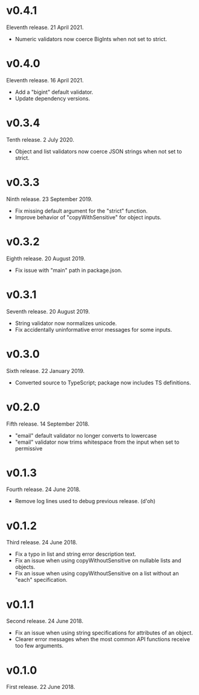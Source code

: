 # v0.4.1

Eleventh release. 21 April 2021.

- Numeric validators now coerce BigInts when not set to strict.

# v0.4.0

Eleventh release. 16 April 2021.

- Add a "bigint" default validator.
- Update dependency versions.

# v0.3.4

Tenth release. 2 July 2020.

- Object and list validators now coerce JSON strings when not set to strict.

# v0.3.3

Ninth release. 23 September 2019.

- Fix missing default argument for the "strict" function.
- Improve behavior of "copyWithSensitive" for object inputs.

# v0.3.2

Eighth release. 20 August 2019.

- Fix issue with "main" path in package.json.

# v0.3.1

Seventh release. 20 August 2019.

- String validator now normalizes unicode.
- Fix accidentally uninformative error messages for some inputs.

# v0.3.0

Sixth release. 22 January 2019.

- Converted source to TypeScript; package now includes TS definitions.

# v0.2.0

Fifth release. 14 September 2018.

- "email" default validator no longer converts to lowercase
- "email" validator now trims whitespace from the input when set to permissive

# v0.1.3

Fourth release. 24 June 2018.

- Remove log lines used to debug previous release. (d'oh)

# v0.1.2

Third release. 24 June 2018.

- Fix a typo in list and string error description text.
- Fix an issue when using copyWithoutSensitive on nullable lists and objects.
- Fix an issue when using copyWithoutSensitive on a list without an "each" specification.

# v0.1.1

Second release. 24 June 2018.

- Fix an issue when using string specifications for attributes of an object.
- Clearer error messages when the most common API functions receive too few arguments.

# v0.1.0

First release. 22 June 2018.

